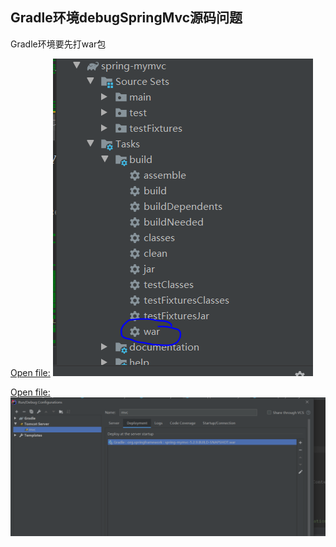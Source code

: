 ## Gradle环境debugSpringMvc源码问题
Gradle环境要先打war包

[Open file:](%E8%AE%B0%E5%BD%95/assets/db17fdc86d9568a5aadedf48019d6232_MD5.png)
![](%E8%AE%B0%E5%BD%95/assets/db17fdc86d9568a5aadedf48019d6232_MD5.png)


[Open file:](%E8%AE%B0%E5%BD%95/assets/02539a1683ddb9d72789906001b6ae39_MD5.png)
![](%E8%AE%B0%E5%BD%95/assets/02539a1683ddb9d72789906001b6ae39_MD5.png)
